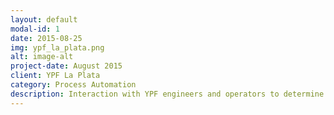 ```yaml
---
layout: default
modal-id: 1
date: 2015-08-25
img: ypf_la_plata.png
alt: image-alt
project-date: August 2015
client: YPF La Plata
category: Process Automation
description: Interaction with YPF engineers and operators to determine the best automation solution. Successful proposal of hardware improvements not considered in the commercial offer. Design and supervision of layouts and connection diagrams for 9 control cabinets. Network architecture design and setup (PROFIBUS, Modulebus and virtualized servers). Design of 15 workplace panels based on P&IDs and surveys conducted in the asphalt plant. Implementation of path finding algorithm in real time integrated with Batch Management. Fist project in Latin America to use System 800xA 6.0 along with Batch Management.
---
```

